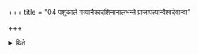 +++
title = "04 पशुकाले गव्यानैकादशिनानालभन्ते प्राजापत्यान्वैश्वदेवान्वा"

+++

<details><summary>थिते</summary>

पशुकाले गव्यानैकादशिनानालभन्ते प्राजापत्यान्वैश्वदेवान्वा । प्राजापत्यृमृषभं तूपरं सर्वरूपं सर्वेभ्यः कामेभ्यो द्वादशमुपालम्भ्यम् ४
</details>
